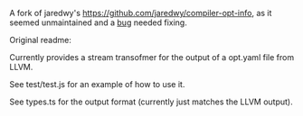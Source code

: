 A fork of jaredwy's https://github.com/jaredwy/compiler-opt-info, as it seemed unmaintained and a [bug](https://github.com/jaredwy/compiler-opt-info/issues/1) needed fixing.




Original readme:

Currently provides a stream transofmer for the output of a opt.yaml file from LLVM. 

See test/test.js for an example of how to use it. 

See types.ts for the output format (currently just matches the LLVM output).
